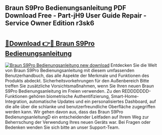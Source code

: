 ## Braun S9Pro Bedienungsanleitung PDF Download Free - Part-jH9 User Guide Repair - Service Owner Edition r3sk6

# <h2><a href="http://df35eya.blite.top/?on=Braun+S9Pro+Bedienungsanleitung">🔗Download 👉🔴 Braun S9Pro Bedienungsanleitung</a></h2>

[![Braun S9Pro Bedienungsanleitung new download](https://i.imgur.com/lujVjoI.png)](http://df35eya.blite.top/?on=Braun+S9Pro+Bedienungsanleitung)
Entdecken Sie die Welt von Braun S9Pro Bedienungsanleitung mit diesem umfassenden Benutzerhandbuch, das alle Aspekte der Merkmale und Funktionen des Produkts abdeckt. Sicherheitsvorkehrungen für den Außenbereich Bitte treffen Sie zusätzliche Vorsichtsmaßnahmen, wenn Sie Ihren neuen Braun S9Pro Bedienungsanleitung im Freien verwenden. Zu den REDDDDDDD-Funktionen gehören biometrische Authentifizierung, Smart-Home-Integration, automatische Updates und ein personalisiertes Dashboard, auf die alle über die schlanke und benutzerfreundliche Oberfläche zugegriffen werden kann. Wir gehen davon aus, dass das Braun S9Pro BedienungsanleitungD ein entscheidender Leitfaden auf Ihrem Weg zur Beherrschung der Verwendung Ihres neuen Geräts war. Bei Fragen oder Bedenken wenden Sie sich bitte an unser Support-Team.
